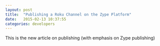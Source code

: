```yaml
---
layout: post
title:  "Publishing a Roku Channel on the Zype Platform"
date:   2015-02-13 10:37:55
categories: developers
---
```


This is the new article on publishing (with emphasis on Zype publishing)
